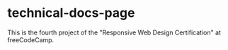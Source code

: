 # technical-docs-page
This is the fourth project of the "Responsive Web Design Certification" at freeCodeCamp.
